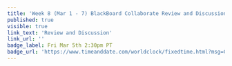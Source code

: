 ```yaml
---
title: 'Week 8 (Mar 1 - 7) BlackBoard Collaborate Review and Discussion'
published: true
visible: true
link_text: 'Review and Discussion'
link_url: ''
badge_label: Fri Mar 5th 2:30pm PT
badge_url: 'https://www.timeanddate.com/worldclock/fixedtime.html?msg=CMPT-363+Review+and+Discussion&iso=20210305T1430&p1=256&am=50'
---
```

